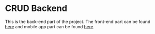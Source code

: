 # CRUD Backend
This is the back-end part of the project. The front-end part can be found [here]() and mobile app part can be found [here]().


